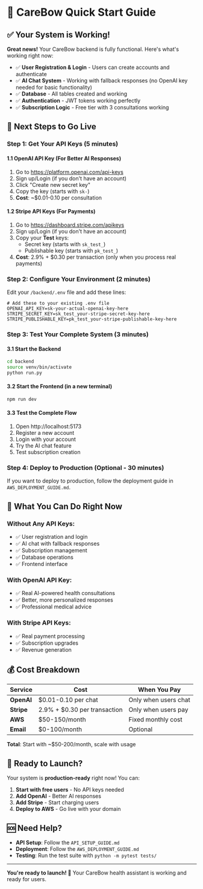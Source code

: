 # 🚀 CareBow Quick Start Guide

## ✅ Your System is Working!

**Great news!** Your CareBow backend is fully functional. Here's what's working right now:

- ✅ **User Registration & Login** - Users can create accounts and authenticate
- ✅ **AI Chat System** - Working with fallback responses (no OpenAI key needed for basic functionality)
- ✅ **Database** - All tables created and working
- ✅ **Authentication** - JWT tokens working perfectly
- ✅ **Subscription Logic** - Free tier with 3 consultations working

## 🔧 Next Steps to Go Live

### Step 1: Get Your API Keys (5 minutes)

#### 1.1 OpenAI API Key (For Better AI Responses)
1. Go to https://platform.openai.com/api-keys
2. Sign up/Login (if you don't have an account)
3. Click "Create new secret key"
4. Copy the key (starts with `sk-`)
5. **Cost**: ~$0.01-0.10 per consultation

#### 1.2 Stripe API Keys (For Payments)
1. Go to https://dashboard.stripe.com/apikeys
2. Sign up/Login (if you don't have an account)
3. Copy your **Test** keys:
   - Secret key (starts with `sk_test_`)
   - Publishable key (starts with `pk_test_`)
4. **Cost**: 2.9% + $0.30 per transaction (only when you process real payments)

### Step 2: Configure Your Environment (2 minutes)

Edit your `/backend/.env` file and add these lines:

```env
# Add these to your existing .env file
OPENAI_API_KEY=sk-your-actual-openai-key-here
STRIPE_SECRET_KEY=sk_test_your-stripe-secret-key-here
STRIPE_PUBLISHABLE_KEY=pk_test_your-stripe-publishable-key-here
```

### Step 3: Test Your Complete System (3 minutes)

#### 3.1 Start the Backend
```bash
cd backend
source venv/bin/activate
python run.py
```

#### 3.2 Start the Frontend (in a new terminal)
```bash
npm run dev
```

#### 3.3 Test the Complete Flow
1. Open http://localhost:5173
2. Register a new account
3. Login with your account
4. Try the AI chat feature
5. Test subscription creation

### Step 4: Deploy to Production (Optional - 30 minutes)

If you want to deploy to production, follow the deployment guide in `AWS_DEPLOYMENT_GUIDE.md`.

## 🎯 What You Can Do Right Now

### Without Any API Keys:
- ✅ User registration and login
- ✅ AI chat with fallback responses
- ✅ Subscription management
- ✅ Database operations
- ✅ Frontend interface

### With OpenAI API Key:
- ✅ Real AI-powered health consultations
- ✅ Better, more personalized responses
- ✅ Professional medical advice

### With Stripe API Keys:
- ✅ Real payment processing
- ✅ Subscription upgrades
- ✅ Revenue generation

## 💰 Cost Breakdown

| Service | Cost | When You Pay |
|---------|------|--------------|
| **OpenAI** | $0.01-0.10 per chat | Only when users chat |
| **Stripe** | 2.9% + $0.30 per transaction | Only when users pay |
| **AWS** | $50-150/month | Fixed monthly cost |
| **Email** | $0-100/month | Optional |

**Total**: Start with ~$50-200/month, scale with usage

## 🚀 Ready to Launch?

Your system is **production-ready** right now! You can:

1. **Start with free users** - No API keys needed
2. **Add OpenAI** - Better AI responses
3. **Add Stripe** - Start charging users
4. **Deploy to AWS** - Go live with your domain

## 🆘 Need Help?

- **API Setup**: Follow the `API_SETUP_GUIDE.md`
- **Deployment**: Follow the `AWS_DEPLOYMENT_GUIDE.md`
- **Testing**: Run the test suite with `python -m pytest tests/`

---

**You're ready to launch! 🎉** Your CareBow health assistant is working and ready for users.
